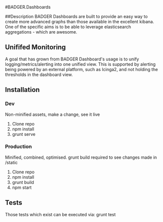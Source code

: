 #BADGER.Dashboards

##Description
BADGER Dashboards are built to provide an easy way to create more advanced graphs than those available in the excellent kibana.  One of the specific aims is to be able to leverage elasticsearch aggregations - which are awesome.

## Unififed Monitoring 

A goal that has grown from BADGER Dashboard's usage is to unify logging/metrics/alerting into one unified view.  This is supported by alerting being powered by an external platform, such as Icinga2, and not holding the thresholds in the dashboard view.

## Installation

### Dev

Non-minified assets, make a change, see it live

1. Clone repo
2. npm install
4. grunt serve

### Production

Minified, combined, optimised. grunt build required to see changes made in /static

1. Clone repo
2. npm install
3. grunt build
4. npm start


## Tests

Those tests which exist can be executed via: grunt test
